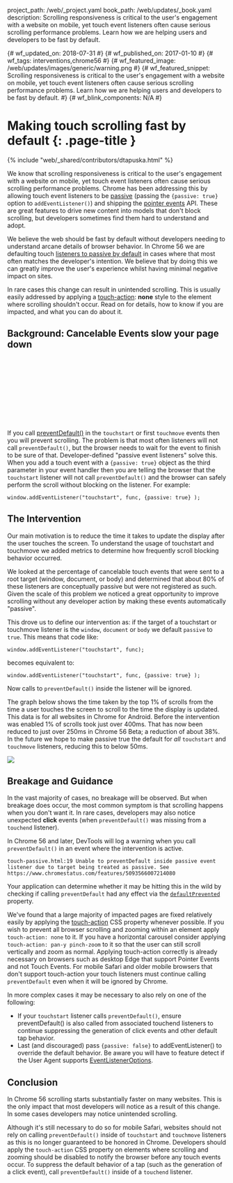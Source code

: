 project_path: /web/_project.yaml book_path: /web/updates/_book.yaml description: Scrolling responsiveness is critical to the user's engagement with a website on mobile, yet touch event listeners often cause serious scrolling performance problems. Learn how we are helping users and developers to be fast by default.

{# wf_updated_on: 2018-07-31 #} {# wf_published_on: 2017-01-10 #} {# wf_tags: interventions,chrome56 #} {# wf_featured_image: /web/updates/images/generic/warning.png #} {# wf_featured_snippet: Scrolling responsiveness is critical to the user's engagement with a website on mobile, yet touch event listeners often cause serious scrolling performance problems. Learn how we are helping users and developers to be fast by default. #} {# wf_blink_components: N/A #}

# Making touch scrolling fast by default {: .page-title }

{% include "web/_shared/contributors/dtapuska.html" %}

We know that scrolling responsiveness is critical to the user's engagement with a website on mobile, yet touch event listeners often cause serious scrolling performance problems. Chrome has been addressing this by allowing touch event listeners to be [passive](/web/updates/2016/06/passive-event-listeners) (passing the `{passive: true}` option to `addEventListener()`) and shipping the [pointer events](/web/updates/2016/10/pointer-events) API. These are great features to drive new content into models that don't block scrolling, but developers sometimes find them hard to understand and adopt.

We believe the web should be fast by default without developers needing to understand arcane details of browser behavior. In Chrome 56 we are defaulting touch [listeners to passive by default](https://www.chromestatus.com/features/5093566007214080) in cases where that most often matches the developer's intention. We believe that by doing this we can greatly improve the user's experience whilst having minimal negative impact on sites.

In rare cases this change can result in unintended scrolling. This is usually easily addressed by applying a [touch-action](https://developer.mozilla.org/en-US/docs/Web/CSS/touch-action): **none** style to the element where scrolling shouldn't occur. Read on for details, how to know if you are impacted, and what you can do about it.

## Background: Cancelable Events slow your page down

<div class="video-wrapper">
  <iframe class="devsite-embedded-youtube-video" data-video-id="65VMej8n23A"
          data-autohide="1" data-showinfo="0" frameborder="0" allowfullscreen>
  </iframe>
</div>

If you call [preventDefault()](https://developer.mozilla.org/en-US/docs/Web/API/Event/preventDefault) in the `touchstart` or first `touchmove` events then you will prevent scrolling. The problem is that most often listeners will not call `preventDefault()`, but the browser needs to wait for the event to finish to be sure of that. Developer-defined "passive event listeners" solve this. When you add a touch event with a `{passive: true}` object as the third parameter in your event handler then you are telling the browser that the `touchstart` listener will not call `preventDefault()` and the browser can safely perform the scroll without blocking on the listener. For example:

    window.addEventListener("touchstart", func, {passive: true} );
    

## The Intervention

Our main motivation is to reduce the time it takes to update the display after the user touches the screen. To understand the usage of touchstart and touchmove we added metrics to determine how frequently scroll blocking behavior occurred.

We looked at the percentage of cancelable touch events that were sent to a root target (window, document, or body) and determined that about 80% of these listeners are conceptually passive but were not registered as such. Given the scale of this problem we noticed a great opportunity to improve scrolling without any developer action by making these events automatically "passive".

This drove us to define our intervention as: if the target of a touchstart or touchmove listener is the `window`, `document` or `body` we default `passive` to `true`. This means that code like:

    window.addEventListener("touchstart", func);
    

becomes equivalent to:

    window.addEventListener("touchstart", func, {passive: true} );
    

Now calls to `preventDefault()` inside the listener will be ignored.

The graph below shows the time taken by the top 1% of scrolls from the time a user touches the screen to scroll to the time the display is updated. This data is for all websites in Chrome for Android. Before the intervention was enabled 1% of scrolls took just over 400ms. That has now been reduced to just over 250ms in Chrome 56 Beta; a reduction of about 38%. In the future we hope to make passive true the default for *all* `touchstart` and `touchmove` listeners, reducing this to below 50ms.

<img src="/web/updates/images/2017/01/scrolling-intervention/image00.png" 
  class="attempt-float" />

## Breakage and Guidance

In the vast majority of cases, no breakage will be observed. But when breakage does occur, the most common symptom is that scrolling happens when you don't want it. In rare cases, developers may also notice unexpected **click** events (when `preventDefault()` was missing from a `touchend` listener).

In Chrome 56 and later, DevTools will log a warning when you call `preventDefault()` in an event where the intervention is active.

    touch-passive.html:19 Unable to preventDefault inside passive event listener due to target being treated as passive. See https://www.chromestatus.com/features/5093566007214080
    

Your application can determine whether it may be hitting this in the wild by checking if calling `preventDefault` had any effect via the [`defaultPrevented`](https://developer.mozilla.org/en-US/docs/Web/API/Event/defaultPrevented) property.

We've found that a large majority of impacted pages are fixed relatively easily by applying the [touch-action](https://developer.mozilla.org/en-US/docs/Web/CSS/touch-action) CSS property whenever possible. If you wish to prevent all browser scrolling and zooming within an element apply `touch-action: none` to it. If you have a horizontal carousel consider applying `touch-action: pan-y pinch-zoom` to it so that the user can still scroll vertically and zoom as normal. Applying touch-action correctly is already necessary on browsers such as desktop Edge that support Pointer Events and not Touch Events. For mobile Safari and older mobile browsers that don't support touch-action your touch listeners must continue calling `preventDefault` even when it will be ignored by Chrome.

In more complex cases it may be necessary to also rely on one of the following:

* If your `touchstart` listener calls `preventDefault()`, ensure preventDefault() is also called from associated touchend listeners to continue suppressing the generation of click events and other default tap behavior.
* Last (and discouraged) pass `{passive: false}` to addEventListener() to override the default behavior. Be aware you will have to feature detect if the User Agent supports [EventListenerOptions](https://github.com/WICG/EventListenerOptions).

## Conclusion

In Chrome 56 scrolling starts substantially faster on many websites. This is the only impact that most developers will notice as a result of this change. In some cases developers may notice unintended scrolling.

Although it's still necessary to do so for mobile Safari, websites should not rely on calling `preventDefault()` inside of `touchstart` and `touchmove` listeners as this is no longer guaranteed to be honored in Chrome. Developers should apply the `touch-action` CSS property on elements where scrolling and zooming should be disabled to notify the browser before any touch events occur. To suppress the default behavior of a tap (such as the generation of a click event), call `preventDefault()` inside of a `touchend` listener.